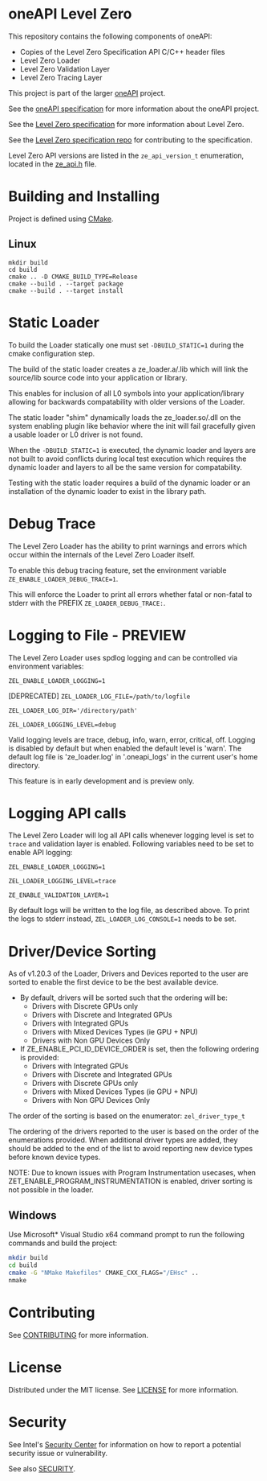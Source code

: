 # oneAPI Level Zero

This repository contains the following components of oneAPI:

- Copies of the Level Zero Specification API C/C++ header files
- Level Zero Loader
- Level Zero Validation Layer
- Level Zero Tracing Layer

This project is part of the larger [oneAPI](https://www.oneapi.com/) project.

See the [oneAPI specification](https://spec.oneapi.com/versions/latest/introduction.html) for more information about the oneAPI project.

See the [Level Zero specification](https://oneapi-src.github.io/level-zero-spec/level-zero/latest/index.html) for more information about Level Zero.

See the [Level Zero specification repo](https://github.com/oneapi-src/level-zero-spec) for contributing to the specification.

Level Zero API versions are listed in the `ze_api_version_t` enumeration, located in the
[ze_api.h](./include/ze_api.h) file.

# Building and Installing

Project is defined using [CMake](https://cmake.org/).

## Linux

```
mkdir build
cd build
cmake .. -D CMAKE_BUILD_TYPE=Release
cmake --build . --target package
cmake --build . --target install
```

# Static Loader
To build the Loader statically one must set `-DBUILD_STATIC=1` during the cmake configuration step.

The build of the static loader creates a ze_loader.a/.lib which will link the source/lib source code into your application or library.

This enables for inclusion of all L0 symbols into your application/library allowing for backwards compatability with older versions of the Loader.

The static loader "shim" dynamically loads the ze_loader.so/.dll on the system enabling plugin like behavior where the init will fail gracefully given a usable loader or L0 driver is not found.

When the `-DBUILD_STATIC=1` is executed, the dynamic loader and layers are not built to avoid conflicts during local test execution which requires the dynamic loader and layers to all be the same version for compatability.

Testing with the static loader requires a build of the dynamic loader or an installation of the dynamic loader to exist in the library path.

# Debug Trace
The Level Zero Loader has the ability to print warnings and errors which occur within the internals of the Level Zero Loader itself.

To enable this debug tracing feature, set the environment variable `ZE_ENABLE_LOADER_DEBUG_TRACE=1`.

This will enforce the Loader to print all errors whether fatal or non-fatal to stderr with the PREFIX `ZE_LOADER_DEBUG_TRACE:`.


# Logging to File - PREVIEW
The Level Zero Loader uses spdlog logging and can be controlled via environment variables:

`ZEL_ENABLE_LOADER_LOGGING=1`

[DEPRECATED] `ZEL_LOADER_LOG_FILE=/path/to/logfile`

`ZEL_LOADER_LOG_DIR='/directory/path'`

`ZEL_LOADER_LOGGING_LEVEL=debug`

Valid logging levels are trace, debug, info, warn, error, critical, off.
Logging is disabled by default but when enabled the default level is 'warn'.
The default log file is 'ze_loader.log' in '.oneapi_logs' in the current
user's home directory.

This feature is in early development and is preview only.

# Logging API calls
The Level Zero Loader will log all API calls whenever logging level is set to `trace` and
validation layer is enabled. Following variables need to be set to enable API logging:

`ZEL_ENABLE_LOADER_LOGGING=1`

`ZEL_LOADER_LOGGING_LEVEL=trace`

`ZE_ENABLE_VALIDATION_LAYER=1`

By default logs will be written to the log file, as described above. To print the logs
to stderr instead, `ZEL_LOADER_LOG_CONSOLE=1` needs to be set.

# Driver/Device Sorting

As of v1.20.3 of the Loader, Drivers and Devices reported to the user are sorted to enable the first device to be the best available device.

- By default, drivers will be sorted such that the ordering will be:
    - Drivers with Discrete GPUs only
    - Drivers with Discrete and Integrated GPUs
    - Drivers with Integrated GPUs
    - Drivers with Mixed Devices Types (ie GPU + NPU)
    - Drivers with Non GPU Devices Only
- If ZE_ENABLE_PCI_ID_DEVICE_ORDER is set, then the following ordering
  is provided:
    - Drivers with Integrated GPUs
    - Drivers with Discrete and Integrated GPUs
    - Drivers with Discrete GPUs only
    - Drivers with Mixed Devices Types (ie GPU + NPU)
    - Drivers with Non GPU Devices Only

The order of the sorting is based on the enumerator:
`zel_driver_type_t`

The ordering of the drivers reported to the user is based on the order of the enumerations provided.
When additional driver types are added, they should be added to the end of the list to avoid reporting new device types
before known device types.

NOTE: Due to known issues with Program Instrumentation usecases, when ZET_ENABLE_PROGRAM_INSTRUMENTATION is enabled, driver sorting is not possible in the loader.

## Windows
Use Microsoft* Visual Studio x64 command prompt to run the following commands and build the project:
```sh
mkdir build
cd build
cmake -G "NMake Makefiles" CMAKE_CXX_FLAGS="/EHsc" ..
nmake
```


# Contributing

See [CONTRIBUTING](CONTRIBUTING.md) for more information.

# License

Distributed under the MIT license. See [LICENSE](LICENSE) for more information.

# Security

See Intel's [Security Center](https://www.intel.com/content/www/us/en/security-center/default.html) for information on how to report a potential security issue or vulnerability.

See also [SECURITY](SECURITY.md).
